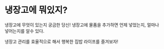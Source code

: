 # 냉장고에 뭐있지?

냉장고에 무엇이 있는지 궁금한 당신! 냉장고에 물품을 추가하면 언제 넣었는지, 얼마나 넣어는지를 알수 있다.

냉장고 관리를 효율적으로 해서 행복한 집밥 라이프를 즐겨보자!

